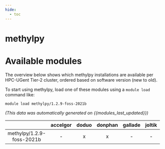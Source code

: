 ```yaml
---
hide:
  - toc
---
```


methylpy
========

# Available modules


The overview below shows which methylpy installations are available per HPC-UGent Tier-2 cluster, ordered based on software version (new to old).

To start using methylpy, load one of these modules using a `module load` command like:

```shell
module load methylpy/1.2.9-foss-2021b
```

*(This data was automatically generated on {{modules_last_updated}})*  

| |accelgor|doduo|donphan|gallade|joltik|shinx|
| :---: | :---: | :---: | :---: | :---: | :---: | :---: |
|methylpy/1.2.9-foss-2021b|-|x|x|-|-|-|
